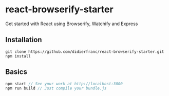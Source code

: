 # react-browserify-starter
Get started with React using Browserify, Watchify and Express

## Installation

```
git clone https://github.com/didierfranc/react-browserify-starter.git
npm install
```

## Basics

``` js
npm start // See your work at http://localhost:3000
npm run build // Just compile your bundle.js
```
